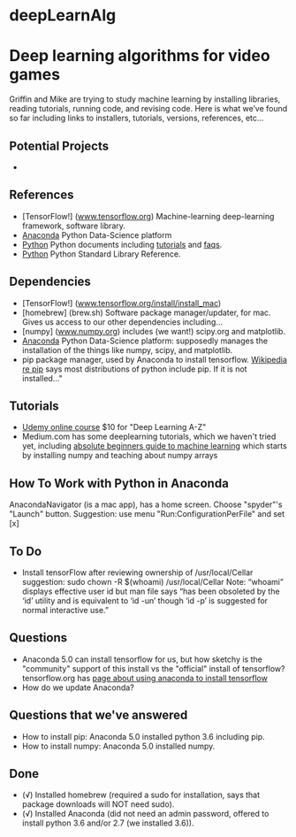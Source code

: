 # deepLearnAlg
Deep learning algorithms for video games
========
Griffin and Mike are trying to study machine learning by installing libraries, reading tutorials, running code, and revising code. Here is what we’ve found so far including links to installers, tutorials, versions, references, etc...


Potential Projects
-----------------
* 



References 
--------
* [TensorFlow!] (www.tensorflow.org) Machine-learning deep-learning framework, software library.
* [Anaconda](www.anaconda.com) Python Data-Science platform
* [Python](https://docs.python.org/3/) Python documents including [tutorials](https://docs.python.org/3/tutorial/index.html) and [faqs](https://docs.python.org/3/faq/index.html).
* [Python](https://docs.python.org/3/library/index.html) Python Standard Library Reference.


Dependencies
--------
* [TensorFlow!] (www.tensorflow.org/install/install_mac) 
* [homebrew] (brew.sh) Software package manager/updater, for mac. Gives us access to our other dependencies including...
* [numpy] (www.numpy.org) includes (we want!) scipy.org and matplotlib.
* [Anaconda](www.anaconda.com) Python Data-Science platform: supposedly manages the installation of the things like numpy, scipy, and matplotlib.
* pip package manager, used by Anaconda to install tensorflow. [Wikipedia re pip](https://en.wikipedia.org/wiki/Pip_(package_manager)) says most distributions of python include pip. If it is not installed..."


Tutorials
--------
* [Udemy online course](http://www.udemy.com/deeplearning) $10 for "Deep Learning A-Z"
* Medium.com has some deeplearning tutorials, which we haven't tried yet, including [absolute beginners guide to machine learning](https://hackernoon.com/introduction-to-numpy-1-an-absolute-beginners-guide-to-machine-learning-and-data-science-5d87f13f0d51) which starts by installing numpy and teaching about numpy arrays


How To Work with Python in Anaconda
--------
AnacondaNavigator (is a mac app), has a home screen. Choose "spyder"'s "Launch" button. Suggestion: use menu "Run:ConfigurationPerFile" and set \[x]


To Do
--------
* Install tensorFlow after reviewing ownership of /usr/local/Cellar   suggestion: 
   sudo chown -R $(whoami) /usr/local/Cellar
Note: “whoami” displays effective user id but man file says “has been obsoleted by the ‘id’ utility and is equivalent to ‘id -un’ though ‘id -p’ is suggested for normal interactive use.”


Questions
--------
* Anaconda 5.0 can install tensorflow for us, but how sketchy is the "community" support of this install vs the "official" install of tensorflow? tensorflow.org has [page about using anaconda to install tensorflow](https://www.tensorflow.org/install/install_mac#installing_with_anaconda)
* How do we update Anaconda?


Questions that we've answered
--------
* How to install pip: Anaconda 5.0 installed python 3.6 including pip.
* How to install numpy: Anaconda 5.0 installed numpy.


Done
----------
* (√) Installed homebrew (required a sudo for installation, says that package downloads will NOT need sudo).
* (√) Installed Anaconda (did not need an admin password, offered to install python 3.6 and/or 2.7 (we installed 3.6)).
